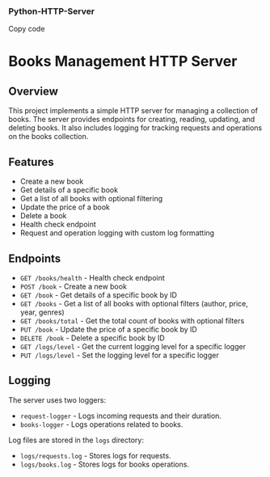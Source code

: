 ### Python-HTTP-Server

Copy code
# Books Management HTTP Server

## Overview
This project implements a simple HTTP server for managing a collection of books. The server provides endpoints for creating, reading, updating, and deleting books. It also includes logging for tracking requests and operations on the books collection.

## Features
- Create a new book
- Get details of a specific book
- Get a list of all books with optional filtering
- Update the price of a book
- Delete a book
- Health check endpoint
- Request and operation logging with custom log formatting

## Endpoints
- `GET /books/health` - Health check endpoint
- `POST /book` - Create a new book
- `GET /book` - Get details of a specific book by ID
- `GET /books` - Get a list of all books with optional filters (author, price, year, genres)
- `GET /books/total` - Get the total count of books with optional filters
- `PUT /book` - Update the price of a specific book by ID
- `DELETE /book` - Delete a specific book by ID
- `GET /logs/level` - Get the current logging level for a specific logger
- `PUT /logs/level` - Set the logging level for a specific logger

## Logging
The server uses two loggers:
- `request-logger` - Logs incoming requests and their duration.
- `books-logger` - Logs operations related to books.

Log files are stored in the `logs` directory:
- `logs/requests.log` - Stores logs for requests.
- `logs/books.log` - Stores logs for books operations.
